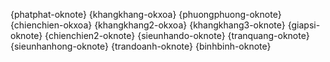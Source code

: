 {phatphat-oknote} {khangkhang-okxoa} {phuongphuong-oknote} {chienchien-okxoa} {khangkhang2-okxoa} {khangkhang3-oknote} {giapsi-oknote} {chienchien2-oknote} {sieunhando-oknote} {tranquang-oknote} {sieunhanhong-oknote} {trandoanh-oknote} {binhbinh-oknote} 
